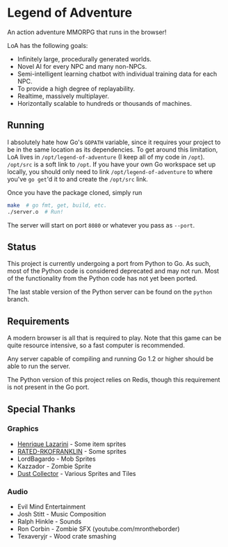# Legend of Adventure

An action adventure MMORPG that runs in the browser!

LoA has the following goals:

* Infinitely large, procedurally generated worlds.
* Novel AI for every NPC and many non-NPCs.
* Semi-intelligent learning chatbot with individual training data for each NPC.
* To provide a high degree of replayability.
* Realtime, massively multiplayer.
* Horizontally scalable to hundreds or thousands of machines.


## Running

I absolutely hate how Go's `GOPATH` variable, since it requires your project to be in the same location as its dependencies. To get around this limitation, LoA lives in `/opt/legend-of-adventure` (I keep all of my code in `/opt`). `/opt/src` is a soft link to `/opt`. If you have your own Go workspace set up locally, you should only need to link `/opt/legend-of-adventure` to where you've `go get`'d it to and create the `/opt/src` link.

Once you have the package cloned, simply run

```bash
make  # go fmt, get, build, etc.
./server.o  # Run!
```

The server will start on port `8080` or whatever you pass as `--port`.


## Status

This project is currently undergoing a port from Python to Go. As such, most of
the Python code is considered deprecated and may not run. Most of the
functionality from the Python code has not yet been ported.

The last stable version of the Python server can be found on the `python` branch.


## Requirements

A modern browser is all that is required to play. Note that this game can be
quite resource intensive, so a fast computer is recommended.

Any server capable of compiling and running Go 1.2 or higher should be able to
run the server.

The Python version of this project relies on Redis, though this requirement is
not present in the Go port.


## Special Thanks

### Graphics

* [Henrique Lazarini](http://7soul1.deviantart.com/) - Some item sprites
* [RATED-RKOFRANKLIN](http://www.gdunlimited.net/forums/user/10621-rated-rkofranklin/) - Some sprites
* LordBagardo - Mob Sprites
* Kazzador - Zombie Sprite
* [Dust Collector](http://www.gdunlimited.net/forums/user/501-dust-collector/) - Various Sprites and Tiles

### Audio

* Evil Mind Entertainment
* Josh Stitt - Music Composition
* Ralph Hinkle - Sounds
* Ron Corbin - Zombie SFX (youtube.com/mrontheborder)
* Texaveryjr - Wood crate smashing

